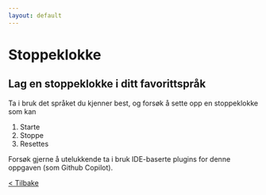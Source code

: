 ```yaml
---
layout: default
---
```


# Stoppeklokke

## Lag en stoppeklokke i ditt favorittspråk

Ta i bruk det språket du kjenner best, og forsøk å sette opp en stoppeklokke som kan

1. Starte
2. Stoppe
3. Resettes

Forsøk gjerne å utelukkende ta i bruk IDE-baserte plugins for denne oppgaven (som Github Copilot).

[< Tilbake](../exercises.md)
